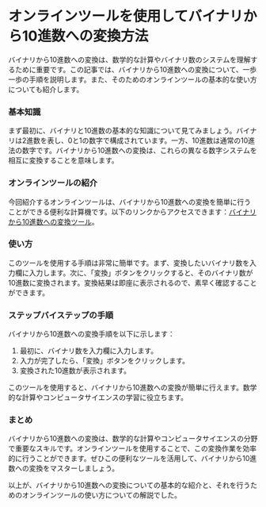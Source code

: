 オンラインツールを使用してバイナリから10進数への変換方法
=============================

バイナリから10進数への変換は、数学的な計算やバイナリ数のシステムを理解するために重要です。この記事では、バイナリから10進数への変換について、一歩一歩の手順を説明します。また、そのためのオンラインツールの基本的な使い方についても紹介します。

### 基本知識

まず最初に、バイナリと10進数の基本的な知識について見てみましょう。バイナリは2進数を表し、0と1の数字で構成されています。一方、10進数は通常の10進法の数字です。バイナリから10進数への変換は、これらの異なる数字システムを相互に変換することを意味します。

### オンラインツールの紹介

今回紹介するオンラインツールは、バイナリから10進数への変換を簡単に行うことができる便利な計算機です。以下のリンクからアクセスできます：[バイナリから10進数への変換ツール](https://www.onlinecalculatorsfree.com/ja/convert/binary-to-decimal.html)。

### 使い方

このツールを使用する手順は非常に簡単です。まず、変換したいバイナリ数を入力欄に入力します。次に、「変換」ボタンをクリックすると、そのバイナリ数が10進数に変換されます。変換結果は即座に表示されるので、素早く確認することができます。

### ステップバイステップの手順

バイナリから10進数への変換手順を以下に示します：

1. 最初に、バイナリ数を入力欄に入力します。
2. 入力が完了したら、「変換」ボタンをクリックします。
3. 変換された10進数が表示されます。

このツールを使用すると、バイナリから10進数への変換が簡単に行えます。数学的な計算やコンピュータサイエンスの学習に役立ちます。

### まとめ

バイナリから10進数への変換は、数学的な計算やコンピュータサイエンスの分野で重要なスキルです。オンラインツールを使用することで、この変換作業を効率的に行うことができます。ぜひこの便利なツールを活用して、バイナリから10進数への変換をマスターしましょう。

以上が、バイナリから10進数への変換についての基本的な紹介と、それを行うためのオンラインツールの使い方についての解説でした。
